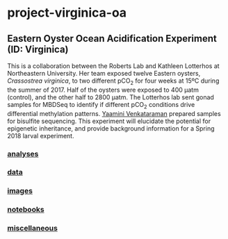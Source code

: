 # project-virginica-oa

## Eastern Oyster Ocean Acidification Experiment (ID: Virginica)

This is a collaboration between the Roberts Lab and Kathleen Lotterhos at Northeastern University. Her team exposed twelve Eastern oysters, *Crassostrea virginica*, to two different pCO<sub>2</sub> for four weeks at 15ºC during the summer of 2017. Half of the oysters were exposed to 400 µatm (control), and the other half to 2800 µatm. The Lotterhos lab sent gonad samples for MBDSeq to identify if different pCO<sub>2</sub> conditions drive differential methylation patterns. [Yaamini Venkataraman](yaaminiv.github.io) prepared samples for bisulfite sequencing. This experiment will elucidate the potential for epigenetic inheritance, and provide background information for a Spring 2018 larval experiment.

### [analyses](https://github.com/RobertsLab/project-virginica-oa/tree/master/analyses)

### [data](https://github.com/RobertsLab/project-virginica-oa/tree/master/data)

### [images](https://github.com/RobertsLab/project-virginica-oa/tree/master/images)

### [notebooks](https://github.com/RobertsLab/project-virginica-oa/tree/master/notebooks)

### [miscellaneous](https://github.com/RobertsLab/project-virginica-oa/tree/master/miscellaneous)
